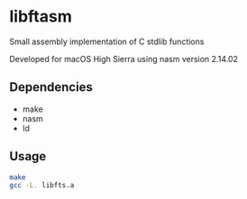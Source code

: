 # libftasm

Small assembly implementation of C stdlib functions

Developed for macOS High Sierra using nasm version 2.14.02

## Dependencies

* make
* nasm
* ld

## Usage

```bash
make
gcc -L. libfts.a
```
